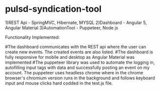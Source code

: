 # pulsd-syndication-tool

1)REST Api - SpringMVC, Hibernate, MYSQL
2)Dashboard - Angular 5, Angular Material
3)AutomationTool - Puppeteer, Node js

Functionality Implemented:

#The dashboard communicates with the REST api where the user can create new events. The created events are also listed.
#The dashboard is fully responsive for mobile and desktop as Angular Material was implemented 
#The puppeteer library was used to automate the logging in, autofilling input tags with data and successfully posting an event on my account. The puppeteer uses headless chrome where in the chrome browser's chromium version runs in the background and follows keyboard input and mouse clicks hard codded in the test.js file.
